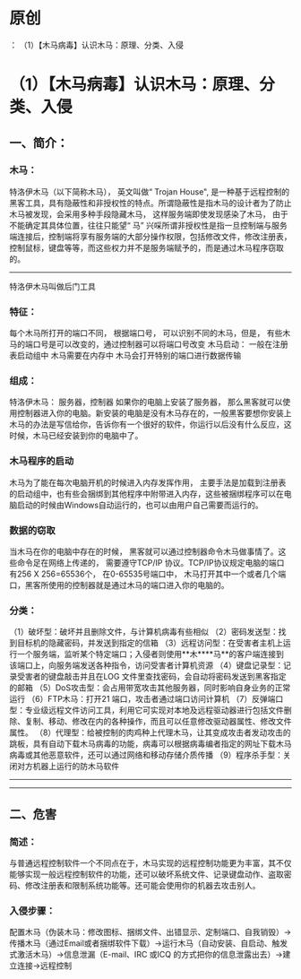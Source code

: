 # 原创
：  （1）【木马病毒】认识木马：原理、分类、入侵

# （1）【木马病毒】认识木马：原理、分类、入侵

## 一、简介：

> 
<h3>木马：</h3>
特洛伊木马（以下简称木马）， 英文叫做“ Trojan House", 是一种基于远程控制的黑客工具，具有隐蔽性和非授权性的特点。所谓隐蔽性是指木马的设计者为了防止木马被发现，会采用多种手段隐藏木马， 这样服务端即使发现感染了木马， 由于不能确定其具体位置，往往只能望“ 马” 兴啋所谓非授权性是指一旦控制端与服务端连接后，控制端将享有服务端的大部分操作权限，包括修改文件，修改注册表， 控制鼠标，键盘等等，而这些权力并不是服务端赋予的，而是通过木马程序窃取的。
<hr/>
特洛伊木马叫做后门工具


> 
<h3>特征：</h3>
每个木马所打开的端口不同， 根据端口号， 可以识别不同的木马，但是， 有些木马的端口号是可以改变的，通过控制器可以将端口号改变
木马启动： 一般在注册表启动组中
木马需要在内存中
木马会打开特别的端口进行数据传输


> 
<h3>组成：</h3>
特洛伊木马： 服务器，控制器
如果你的电脑上安装了服务器， 那么黑客就可以使用控制器进入你的电脑。新安装的电脑是没有木马存在的，一般黑客要想你安装上木马的办法是写信给你，告诉你有一个很好的软件，你运行以后没有什么反应，这时候，木马已经安装到你的电脑中了。


> 
<h3>木马程序的启动</h3>
木马为了能在每次电脑开机的时候进入内存发挥作用， 主要手法是加载到注册表的启动组中，也有些会捆绑到其他程序中附带进入内存，这些被捆绑程序可以在电脑启动的时候由Windows自动运行的，也可以由用户自己需要而运行的。


> 
<h3>数据的窃取</h3>
当木马在你的电脑中存在的时候， 黑客就可以通过控制器命令木马做事情了。这些命令足在网络上传递的， 需要遵守TCP/IP 协议。TCP/IP协议规定电脑的端口有256 X 256=65536个， 在0-65535号端口中， 木马打开其中一个或者几个端口，黑客所使用的控制器就是通过木马的端口进入你的电脑的。


> 
<h3>分类：</h3>
（1）破坏型：破坏并且删除文件，与计算机病毒有些相似
（2）密码发送型：找到目标机的隐藏密码，并发送到指定的信箱
（3）远程访问型：在受害者主机上运行一个服务端，监听某个特定端口；入侵者则使用**木****马**的客户端连接到该端口上，向服务端发送各种指令，访问受害者计算机资源
（4）键盘记录型：记录受害者的键盘敲击并且在LOG 文件里查找密码，会自动将密码发送到黑客指定的邮箱
（5）DoS攻击型：会占用带宽攻击其他服务器，同时影响自身业务的正常运行
（6）FTP木马：打开21 端口，攻击者通过端口访问计算机
（7）反弹端口型：专业级远程文件访问工具，利用它可实现对本地及远程驱动器进行包括文件删除、复制、移动、修改在内的各种操作，而且可以任意修改驱动器属性、修改文件属性。
（8）代理型：给被控制的肉鸡种上代理木马，让其变成攻击者发动攻击的跳板，具有自动下载木马病毒的功能，病毒可以根据病毒编者指定的网址下载木马病毒或其他恶意软件，还可以通过网络和移动存储介质传播
（9）程序杀手型：关闭对方机器上运行的防木马软件


---


---


## 二、危害

> 
<h3>简述：</h3>
与普通远程控制软件一个不同点在于，木马实现的远程控制功能更为丰富，其不仅能够实现一般远程控制软件的功能，还可以破坏系统文件、记录键盘动作、盗取密码、修改注册表和限制系统功能等。还可能会使用你的机器去攻击别人。


> 
<h3>入侵步骤：</h3>
配置木马（伪装木马：修改图标、捆绑文件、出错显示、定制端口、自我销毁）→传播木马（通过Email或者捆绑软件下载）→运行木马（自动安装、自启动、触发式激活木马）→信息泄漏（E-mail、IRC 或ICQ 的方式把你的信息泄露出去）→建立连接→远程控制


